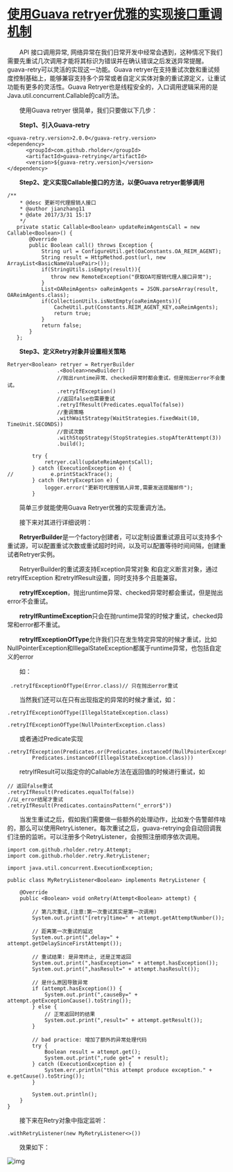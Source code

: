 # [使用Guava retryer优雅的实现接口重调机制](https://www.cnblogs.com/jianzh5/p/6651799.html)

　　API 接口调用异常, 网络异常在我们日常开发中经常会遇到，这种情况下我们需要先重试几次调用才能将其标识为错误并在确认错误之后发送异常提醒。guava-retry可以灵活的实现这一功能。Guava retryer在支持重试次数和重试频度控制基础上，能够兼容支持多个异常或者自定义实体对象的重试源定义，让重试功能有更多的灵活性。Guava Retryer也是线程安全的，入口调用逻辑采用的是Java.util.concurrent.Callable的call方法。

　　使用Guava retryer 很简单，我们只要做以下几步：

　　**Step1、引入Guava-retry**　　

```
<guava-retry.version>2.0.0</guava-retry.version>
<dependency>
      <groupId>com.github.rholder</groupId>
      <artifactId>guava-retrying</artifactId>
      <version>${guava-retry.version}</version>
</dependency>
```

　　**Step2、定义实现Callable接口的方法，以便Guava retryer能够调用**

```
/**
    * @desc 更新可代理报销人接口
    * @author jianzhang11
    * @date 2017/3/31 15:17
    */
   private static Callable<Boolean> updateReimAgentsCall = new Callable<Boolean>() {
       @Override
       public Boolean call() throws Exception {
           String url = ConfigureUtil.get(OaConstants.OA_REIM_AGENT);
           String result = HttpMethod.post(url, new ArrayList<BasicNameValuePair>());
           if(StringUtils.isEmpty(result)){
              throw new RemoteException("获取OA可报销代理人接口异常");
           }
           List<OAReimAgents> oaReimAgents = JSON.parseArray(result, OAReimAgents.class);
           if(CollectionUtils.isNotEmpty(oaReimAgents)){
               CacheUtil.put(Constants.REIM_AGENT_KEY,oaReimAgents);
               return true;
           }
           return false;
       }
   };
```

 　　**Step3、定义Retry对象并设置相关策略**

```
Retryer<Boolean> retryer = RetryerBuilder
                .<Boolean>newBuilder()
                //抛出runtime异常、checked异常时都会重试，但是抛出error不会重试。
                .retryIfException()
                //返回false也需要重试
                .retryIfResult(Predicates.equalTo(false))
                //重调策略
                .withWaitStrategy(WaitStrategies.fixedWait(10, TimeUnit.SECONDS))
                //尝试次数
                .withStopStrategy(StopStrategies.stopAfterAttempt(3))
                .build();
 
        try {
            retryer.call(updateReimAgentsCall);
        } catch (ExecutionException e) {
//            e.printStackTrace();
        } catch (RetryException e) {
            logger.error("更新可代理报销人异常,需要发送提醒邮件");
        }
```

 　　简单三步就能使用Guava Retryer优雅的实现重调方法。



 　　接下来对其进行详细说明：　　

　　**RetryerBuilder**是一个factory创建者，可以定制设置重试源且可以支持多个重试源，可以配置重试次数或重试超时时间，以及可以配置等待时间间隔，创建重试者Retryer实例。

　　RetryerBuilder的重试源支持Exception异常对象 和自定义断言对象，通过retryIfException 和retryIfResult设置，同时支持多个且能兼容。

　　**retryIfException**，抛出runtime异常、checked异常时都会重试，但是抛出error不会重试。

　　**retryIfRuntimeException**只会在抛runtime异常的时候才重试，checked异常和error都不重试。

　　**retryIfExceptionOfType**允许我们只在发生特定异常的时候才重试，比如NullPointerException和IllegalStateException都属于runtime异常，也包括自定义的error

　　如：　　

```
 .retryIfExceptionOfType(Error.class)// 只在抛出error重试
```

　　当然我们还可以在只有出现指定的异常的时候才重试，如：　　

```
.retryIfExceptionOfType(IllegalStateException.class)   

.retryIfExceptionOfType(NullPointerException.class) 
```

　　或者通过Predicate实现

```
.retryIfException(Predicates.or(Predicates.instanceOf(NullPointerException.class),
		Predicates.instanceOf(IllegalStateException.class))) 
```

　　retryIfResult可以指定你的Callable方法在返回值的时候进行重试，如　　

```
// 返回false重试  
.retryIfResult(Predicates.equalTo(false))   
//以_error结尾才重试  
.retryIfResult(Predicates.containsPattern("_error$"))  
```

　　当发生重试之后，假如我们需要做一些额外的处理动作，比如发个告警邮件啥的，那么可以使用RetryListener。每次重试之后，guava-retrying会自动回调我们注册的监听。可以注册多个RetryListener，会按照注册顺序依次调用。

```
import com.github.rholder.retry.Attempt;  
import com.github.rholder.retry.RetryListener;  
  
import java.util.concurrent.ExecutionException;  
  
public class MyRetryListener<Boolean> implements RetryListener {  
  
    @Override  
    public <Boolean> void onRetry(Attempt<Boolean> attempt) {  
  
        // 第几次重试,(注意:第一次重试其实是第一次调用)  
        System.out.print("[retry]time=" + attempt.getAttemptNumber());  
  
        // 距离第一次重试的延迟  
        System.out.print(",delay=" + attempt.getDelaySinceFirstAttempt());  
  
        // 重试结果: 是异常终止, 还是正常返回  
        System.out.print(",hasException=" + attempt.hasException());  
        System.out.print(",hasResult=" + attempt.hasResult());  
  
        // 是什么原因导致异常  
        if (attempt.hasException()) {  
            System.out.print(",causeBy=" + attempt.getExceptionCause().toString());  
        } else {  
            // 正常返回时的结果  
            System.out.print(",result=" + attempt.getResult());  
        }  
  
        // bad practice: 增加了额外的异常处理代码  
        try {  
            Boolean result = attempt.get();  
            System.out.print(",rude get=" + result);  
        } catch (ExecutionException e) {  
            System.err.println("this attempt produce exception." + e.getCause().toString());  
        }  
  
        System.out.println();  
    }  
}
```

　　接下来在Retry对象中指定监听：　　

```
.withRetryListener(new MyRetryListener<>())  
```

　　效果如下：

![img](https://raw.githubusercontent.com/yang-zhijiang/learngit/master/guava-retryer/README-img.png)

 

 